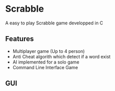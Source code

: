 # Scrabble
A easy to play Scrabble game developped in C

## Features 
 - Multiplayer game (Up to 4 person)
 - Anti Cheat algorith which detect if a word exist
 - AI implemented for a solo game
 - Command Line Interface Game

## GUI

